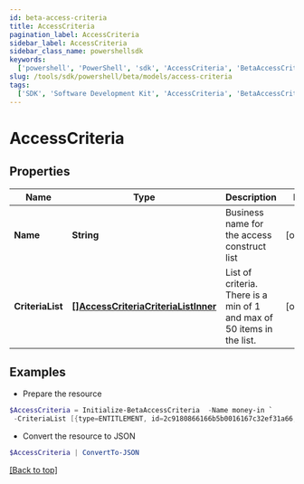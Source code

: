 ```yaml
---
id: beta-access-criteria
title: AccessCriteria
pagination_label: AccessCriteria
sidebar_label: AccessCriteria
sidebar_class_name: powershellsdk
keywords:
  ['powershell', 'PowerShell', 'sdk', 'AccessCriteria', 'BetaAccessCriteria']
slug: /tools/sdk/powershell/beta/models/access-criteria
tags:
  ['SDK', 'Software Development Kit', 'AccessCriteria', 'BetaAccessCriteria']
---
```


# AccessCriteria

## Properties

| Name | Type | Description | Notes |
| --- | --- | --- | --- |
| **Name** | **String** | Business name for the access construct list | [optional] |
| **CriteriaList** | [**[]AccessCriteriaCriteriaListInner**](access-criteria-criteria-list-inner) | List of criteria. There is a min of 1 and max of 50 items in the list. | [optional] |

## Examples

- Prepare the resource

```powershell
$AccessCriteria = Initialize-BetaAccessCriteria  -Name money-in `
 -CriteriaList [{type=ENTITLEMENT, id=2c9180866166b5b0016167c32ef31a66, name=Administrator}, {type=ENTITLEMENT, id=2c9180866166b5b0016167c32ef31a67, name=Administrator}]
```

- Convert the resource to JSON

```powershell
$AccessCriteria | ConvertTo-JSON
```

[[Back to top]](#)
